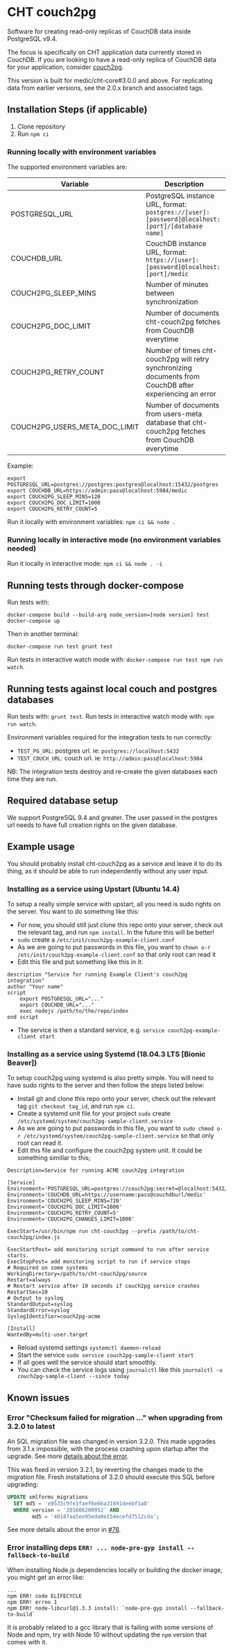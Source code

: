 # CHT couch2pg

Software for creating read-only replicas of CouchDB data inside PostgreSQL v9.4.

The focus is specifically on CHT application data currently stored in CouchDB. If you are looking to have a read-only replica of CouchDB data for your application, consider [couch2pg](https://www.npmjs.com/package/couch2pg).

This version is built for medic/cht-core#3.0.0 and above. For replicating data from earlier versions, see the 2.0.x branch and associated tags.


## Installation Steps (if applicable)

1. Clone repository
2. Run `npm ci`

### Running locally with environment variables

The supported environment variables are:

| Variable             | Description                                                                                                |
| -------------------- | ---------------------------------------------------------------------------------------------------------- |
| POSTGRESQL_URL       | PostgreSQL instance URL, format: `postgres://[user]:[password]@localhost:[port]/[database name]`           |
| COUCHDB_URL          | CouchDB instance URL, format: `https://[user]:[password]@localhost:[port]/medic`                           |
| COUCH2PG_SLEEP_MINS  | Number of minutes between synchronization                                                                  |
| COUCH2PG_DOC_LIMIT   | Number of documents cht-couch2pg fetches from CouchDB everytime                                          |
| COUCH2PG_RETRY_COUNT | Number of times cht-couch2pg will retry synchronizing documents from CouchDB after experiencing an error |
| COUCH2PG_USERS_META_DOC_LIMIT | Number of documents from users-meta database that cht-couch2pg fetches from CouchDB everytime |

Example:
```
export POSTGRESQL_URL=postgres://postgres:postgres@localhost:15432/postgres
export COUCHDB_URL=https://admin:pass@localhost:5984/medic
export COUCH2PG_SLEEP_MINS=120
export COUCH2PG_DOC_LIMIT=1000
export COUCH2PG_RETRY_COUNT=5
```

Run it locally with environment variables: `npm ci && node .`

### Running locally in interactive mode (no environment variables needed)

Run it locally in interactive mode: `npm ci && node . -i`


## Running tests through docker-compose

Run tests with:

```
docker-compose build --build-arg node_version=[node version] test
docker-compose up
```

Then in another terminal:

```
docker-compose run test grunt test
```

Run tests in interactive watch mode with: `docker-compose run test npm run watch`.


## Running tests against local couch and postgres databases

Run tests with: `grunt test`.
Run tests in interactive watch mode with: `npm run watch`.

Environment variables required for the integration tests to run correctly:
 * `TEST_PG_URL`: postgres url. ie: `postgres://localhost:5432`
 * `TEST_COUCH_URL`: couch url. ie: `http://admin:pass@localhost:5984`

NB: The integration tests destroy and re-create the given databases each time they are run.


## Required database setup

We support PostgreSQL 9.4 and greater. The user passed in the postgres url needs to have full creation rights on the given database.


## Example usage

You should probably install cht-couch2pg as a service and leave it to do its thing, as it should be able to run independently without any user input.

### Installing as a service using Upstart (Ubuntu 14.4)

To setup a really simple service with upstart, all you need is sudo rights on the server. You want to do something like this:
 - For now, you should still just clone this repo onto your server, check out the relevant tag, and run `npm install`. In the future this will be better!
 - `sudo` create a `/etc/init/couch2pg-example-client.conf`
 - As we are going to put passwords in this file, you want to `chown o-r /etc/init/couch2pg-example-client.conf` so that only root can read it
 - Edit this file and put something like this in it:

```
description "Service for running Example Client's couch2pg integration"
author "Your name"
script
    export POSTGRESQL_URL="..."
    export COUCHDB_URL="..."
    exec nodejs /path/to/the/repo/index
end script
```
 - The service is then a standard service, e.g. `service couch2pg-example-client start`
 
### Installing as a service using Systemd (18.04.3 LTS [Bionic Beaver])

To setup couch2pg using systemd is also pretty simple. You will need to have sudo rights to the server and then follow the steps listed below:
 
 - Install git and clone this repo onto your server, check out the relevant tag `git checkout tag_id`, and run `npm ci`. 
 - Create a systemd unit file for your project `sudo` create `/etc/systemd/system/couch2pg-sample-client.service`
 - As we are going to put passwords in this file, you want to `sudo chmod o-r /etc/systemd/system/couch2pg-sample-client.service` so that only root can read it.
 - Edit this file and configure the couch2pg system unit. It could be something simillar to this;
 ```[Unit]
Description=Service for running ACME couch2pg integration

[Service]
Environment='POSTGRESQL_URL=postgres://couch2pg:secret=@localhost:5432/db'
Environment='COUCHDB_URL=https://username:pass@couchdburl/medic'
Environment='COUCH2PG_SLEEP_MINS=720'
Environment='COUCH2PG_DOC_LIMIT=1000'
Environment='COUCH2PG_RETRY_COUNT=5'
Environment='COUCH2PG_CHANGES_LIMIT=1000'

ExecStart=/usr/bin/npm run cht-couch2pg --prefix /path/to/cht-couch2pg/index.js

ExecStartPost= add monitoring script command to run after service starts.
ExecStopPost= add monitoring script to run if service stops 
# Required on some systems
WorkingDirectory=/path/to/cht-couch2pg/source
Restart=always
# Restart service after 10 seconds if couch2pg service crashes
RestartSec=10
# Output to syslog
StandardOutput=syslog
StandardError=syslog
SyslogIdentifier=couch2pg-acme

[Install]
WantedBy=multi-user.target
```

 - Reload systemd settings `systemctl daemon-reload`
 - Start the service `sudo service couch2pg-sample-client start`
 - If all goes well the service should start smoothly.
 - You can check the service logs using `journalctl` like this `journalctl -u couch2pg-sample-client --since today`


## Known issues

### Error "Checksum failed for migration ..." when upgrading from 3.2.0 to latest

An SQL migration file was changed in version 3.2.0. This made upgrades from 3.1.x impossible, with the process crashing upon startup after the upgrade. See more [details about the error](https://github.com/medic/cht-couch2pg/issues/78).

This was fixed in version 3.2.1, by reverting the changes made to the migration file. 
Fresh installations of 3.2.0 should execute this SQL before upgrading: 

```sql
UPDATE xmlforms_migrations
  SET md5 = 'e0535c9fe3faef6e66a31691deebf1a8'
  WHERE version = '201606200952' AND
        md5 = '40187aa5ee95eda0e154ecefd7512cda';
```

See more details about the error in [#78](https://github.com/medic/cht-couch2pg/issues/78).

### Error installing deps `ERR! ... node-pre-gyp install --fallback-to-build`

When installing Node.js dependencies locally or building the docker image, you might get an error like:

```
...
npm ERR! code ELIFECYCLE
npm ERR! errno 1
npm ERR! node-libcurl@1.3.3 install: `node-pre-gyp install --fallback-to-build`
```

It is probably related to a gcc library that is failing with some versions of Node and npm, try with Node 10 without updating the `npm` version that comes with it.
